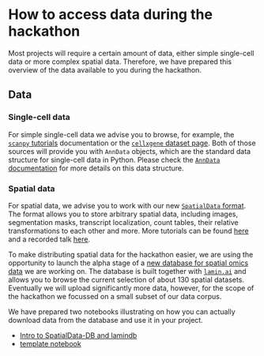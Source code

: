 # How to access data during the hackathon

Most projects will require a certain amount of data, either simple single-cell data or more complex spatial data.
Therefore, we have prepared this overview of the data available to you during the hackathon.

## Data

### Single-cell data

For simple single-cell data we advise you to browse, for example, the [`scanpy` tutorials](https://scanpy.readthedocs.io/en/stable/tutorials/index.html) documentation or the [`cellxgene` dataset page](https://cellxgene.cziscience.com/datasets).
Both of those sources will provide you with `AnnData` objects, which are the standard data structure for single-cell data in Python.
Please check the [`AnnData` documentation](https://anndata.readthedocs.io/en/stable/) for more details on this data structure.

### Spatial data

For spatial data, we advise you to work with our new [`SpatialData` format](https://spatialdata.scverse.org/en/stable/).
The format allows you to store arbitrary spatial data, including images, segmentation masks, transcript localization, count tables, their relative transformations to each other and more.
More tutorials can be found [here](https://spatialdata.scverse.org/en/stable/) and a recorded talk [here](https://www.youtube.com/watch?v=LjHf451ICPY).

To make distributing spatial data for the hackathon easier, we are using the opportunity to launch the alpha stage of a [new database for spatial omics data](https://lamin.ai/scverse/spatialdata-db/artifacts) we are working on.
The database is built together with [`lamin.ai`](https://lamin.ai/) and allows you to browse the current selection of about 130 spatial datasets.
Eventually we will upload significantly more data, however, for the scope of the hackathon we focussed on a small subset of our data corpus.

We have prepared two notebooks illustrating on how you can actually download data from the database and use it in your project.

- [Intro to SpatialData-DB and lamindb](https://github.com/scverse/202503_hackathon_owkin/blob/main/data/intro.ipynb)
- [template notebook](https://github.com/scverse/202503_hackathon_owkin/blob/main/data/template_notebook.ipynb)
